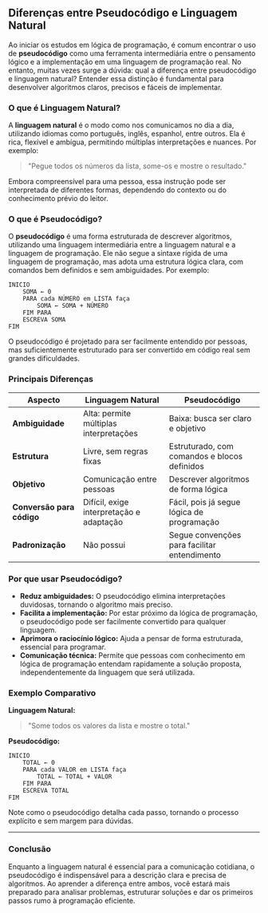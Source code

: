 
## Diferenças entre Pseudocódigo e Linguagem Natural

Ao iniciar os estudos em lógica de programação, é comum encontrar o uso de **pseudocódigo** como uma ferramenta intermediária entre o pensamento lógico e a implementação em uma linguagem de programação real. No entanto, muitas vezes surge a dúvida: qual a diferença entre pseudocódigo e linguagem natural? Entender essa distinção é fundamental para desenvolver algoritmos claros, precisos e fáceis de implementar.

### O que é Linguagem Natural?

A **linguagem natural** é o modo como nos comunicamos no dia a dia, utilizando idiomas como português, inglês, espanhol, entre outros. Ela é rica, flexível e ambígua, permitindo múltiplas interpretações e nuances. Por exemplo:

> "Pegue todos os números da lista, some-os e mostre o resultado."

Embora compreensível para uma pessoa, essa instrução pode ser interpretada de diferentes formas, dependendo do contexto ou do conhecimento prévio do leitor.

### O que é Pseudocódigo?

O **pseudocódigo** é uma forma estruturada de descrever algoritmos, utilizando uma linguagem intermediária entre a linguagem natural e a linguagem de programação. Ele não segue a sintaxe rígida de uma linguagem de programação, mas adota uma estrutura lógica clara, com comandos bem definidos e sem ambiguidades. Por exemplo:

```
INICIO
    SOMA ← 0
    PARA cada NÚMERO em LISTA faça
        SOMA ← SOMA + NÚMERO
    FIM PARA
    ESCREVA SOMA
FIM
```

O pseudocódigo é projetado para ser facilmente entendido por pessoas, mas suficientemente estruturado para ser convertido em código real sem grandes dificuldades.

### Principais Diferenças

| Aspecto                | Linguagem Natural                          | Pseudocódigo                                 |
|------------------------|--------------------------------------------|----------------------------------------------|
| **Ambiguidade**        | Alta: permite múltiplas interpretações     | Baixa: busca ser claro e objetivo            |
| **Estrutura**          | Livre, sem regras fixas                    | Estruturado, com comandos e blocos definidos |
| **Objetivo**           | Comunicação entre pessoas                  | Descrever algoritmos de forma lógica         |
| **Conversão para código** | Difícil, exige interpretação e adaptação | Fácil, pois já segue lógica de programação   |
| **Padronização**       | Não possui                                 | Segue convenções para facilitar entendimento |

### Por que usar Pseudocódigo?

- **Reduz ambiguidades:** O pseudocódigo elimina interpretações duvidosas, tornando o algoritmo mais preciso.
- **Facilita a implementação:** Por estar próximo da lógica de programação, o pseudocódigo pode ser facilmente convertido para qualquer linguagem.
- **Aprimora o raciocínio lógico:** Ajuda a pensar de forma estruturada, essencial para programar.
- **Comunicação técnica:** Permite que pessoas com conhecimento em lógica de programação entendam rapidamente a solução proposta, independentemente da linguagem que será utilizada.

### Exemplo Comparativo

**Linguagem Natural:**
> "Some todos os valores da lista e mostre o total."

**Pseudocódigo:**
```
INICIO
    TOTAL ← 0
    PARA cada VALOR em LISTA faça
        TOTAL ← TOTAL + VALOR
    FIM PARA
    ESCREVA TOTAL
FIM
```

Note como o pseudocódigo detalha cada passo, tornando o processo explícito e sem margem para dúvidas.

---

### Conclusão

Enquanto a linguagem natural é essencial para a comunicação cotidiana, o pseudocódigo é indispensável para a descrição clara e precisa de algoritmos. Ao aprender a diferença entre ambos, você estará mais preparado para analisar problemas, estruturar soluções e dar os primeiros passos rumo à programação eficiente.
```
